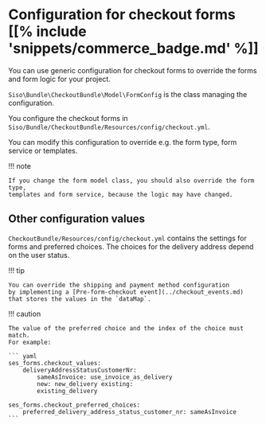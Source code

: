 # Configuration for checkout forms [[% include 'snippets/commerce_badge.md' %]]

You can use generic configuration for checkout forms to override the forms and form logic for your project.

`Siso\Bundle\CheckoutBundle\Model\FormConfig` is the class managing the configuration.

You configure the checkout forms in `Siso/Bundle/CheckoutBundle/Resources/config/checkout.yml`.

You can modify this configuration to override e.g. the form type, form service or templates.

!!! note

    If you change the form model class, you should also override the form type,
    templates and form service, because the logic may have changed.

## Other configuration values

`CheckoutBundle/Resources/config/checkout.yml` contains the settings for forms and preferred choices.
The choices for the delivery address depend on the user status.

!!! tip

    You can override the shipping and payment method configuration
    by implementing a [Pre-form-checkout event](../checkout_events.md) that stores the values in the `dataMap`.

!!! caution

    The value of the preferred choice and the index of the choice must match.
    For example:

    ``` yaml
    ses_forms.checkout_values:
        deliveryAddressStatusCustomerNr:
            sameAsInvoice: use_invoice_as_delivery
            new: new_delivery existing:
            existing_delivery

    ses_forms.checkout_preferred_choices:
        preferred_delivery_address_status_customer_nr: sameAsInvoice
    ```
